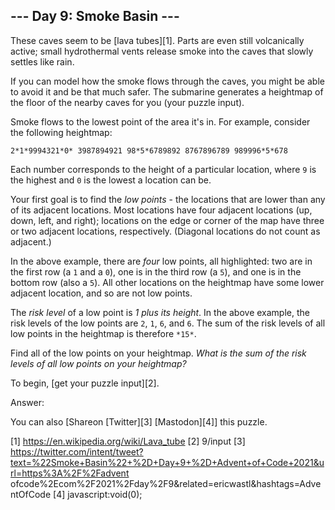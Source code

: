 
## --- Day 9: Smoke Basin ---

These caves seem to be [lava tubes][1]. Parts are even still volcanically active; small hydrothermal vents release
smoke into the caves that slowly settles like rain.

If you can model how the smoke flows through the caves, you might be able to avoid it and be that much safer. The
submarine generates a heightmap of the floor of the nearby caves for you (your puzzle input).

Smoke flows to the lowest point of the area it's in. For example, consider the following heightmap:

`2*1*9994321*0*
3987894921
98*5*6789892
8767896789
989996*5*678
`

Each number corresponds to the height of a particular location, where `9` is the highest and `0` is the lowest a
location can be.

Your first goal is to find the *low points* - the locations that are lower than any of its adjacent locations. Most
locations have four adjacent locations (up, down, left, and right); locations on the edge or corner of the map have
three or two adjacent locations, respectively. (Diagonal locations do not count as adjacent.)

In the above example, there are *four* low points, all highlighted: two are in the first row (a `1` and a `0`), one is
in the third row (a `5`), and one is in the bottom row (also a `5`). All other locations on the heightmap have some
lower adjacent location, and so are not low points.

The *risk level* of a low point is *1 plus its height*. In the above example, the risk levels of the low points are
`2`, `1`, `6`, and `6`. The sum of the risk levels of all low points in the heightmap is therefore `*15*`.

Find all of the low points on your heightmap. *What is the sum of the risk levels of all low points on your
heightmap?*

To begin, [get your puzzle input][2].

Answer:

You can also [Shareon [Twitter][3] [Mastodon][4]] this puzzle.

[1] https://en.wikipedia.org/wiki/Lava_tube
[2] 9/input
[3] https://twitter.com/intent/tweet?text=%22Smoke+Basin%22+%2D+Day+9+%2D+Advent+of+Code+2021&url=https%3A%2F%2Fadvent
ofcode%2Ecom%2F2021%2Fday%2F9&related=ericwastl&hashtags=AdventOfCode
[4] javascript:void(0);

